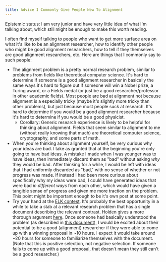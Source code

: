 ```yaml
---
title: Advice I Commonly Give People New To Alignment
---
```


Epistemic status: I am very junior and have very little idea of what I'm talking about, which still might be enough to make this worth reading. 

I often find myself talking to people who want to get more surface area on what it's like to be an alignment researcher, how to identify other people who might be good alignment researchers, how to tell if they themselves are good alignment researchers, etc. Here are things that I commonly say to such people:

* The alignment problem is a pretty normal research problem, similar to problems from fields like theoretical computer science. It's hard to determine if someone is a good alignment researcher in basically the same ways it's hard to figure out if someone will win a Nobel prize, a Turing award, or a Fields medal (or just be a good researcher/professor in other academic fields). Most people are bad at alignment not because alignment is a especially tricky (maybe it's slightly more tricky than other problems), but just because most people suck at research. It's hard to determine if you would be a good alignment researcher because it's hard to determine if you would be a good physicist. 
  * Corollary: Generic research experience is likely to be helpful for thinking about alignment. Fields that seem similar to alignment to me (without really knowing that much) are theoretical computer science, cryptography, and some parts of math. 
* When you're thinking about alignment yourself, be very curious why your ideas are bad. I take as granted that at the beginning you're only going to have bad ideas. A mistake I made when I was younger was to have ideas, then immediately discard them as "bad" without asking *why* they would be bad. After thinking for a while, I would be left with ideas that I had uniformly discarded as "bad," with no sense of whether or not progress was made. If instead I had been more curious about specifically why my ideas were bad, I could have generated ideas that were bad *in different ways* from each other, which would have given a tangible sense of progress and given me more traction on the problem. This point might be important enough to be it's own post at some point.
* Try your hand at the [ELK contest](https://www.alignmentforum.org/posts/QEYWkRoCn4fZxXQAY/prizes-for-elk-proposals). It's probably the best opportunity in a while to take a stab at a relevant research problem that has a single document describing the relevant contrast. Holden gives a more thorough argument [here](https://forum.effectivealtruism.org/posts/Q2BJnpNh8e6RAWFnm/consider-trying-the-elk-contest-i-am). Once someone had basically understood the problem (as described in [this document](https://docs.google.com/document/d/1WwsnJQstPq91_Yh-Ch2XRL8H_EpsnjrC1dwZXR37PC8/edit)), I would be excited about their potential to be a good (alignment) researcher if they were able to come up with a winning proposal in ~10 hours. I expect it would take around ~20 hours for someone to familiarize themselves with the document. (Note that this is positive selection, not negative selection. If someone fails to come up with a good proposal, that doesn't mean they still can't be a good researcher.)